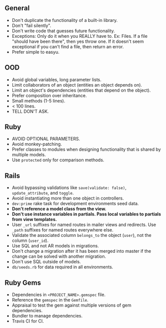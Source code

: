 ## General
- Don't duplicate the functionality of a built-in library.
- Don't "fail silently".
- Don't write code that guesses future functionality.
- Exceptions: Only do it when you REALLY have to. Ex: Files. If a file "should have been there", then yes throw one. If it doesn't seem exceptional if you can't find a file, then return an error.
- Prefer simple to easyu.

## OOD
- Avoid global variables, long parameter lists.
- Limit collaborators of an object (entities an object depends on).
- Limit an object's dependencies (entities that depend on the object).
- Prefer composition over inheritance.
- Small methods (1-5 lines).
- < 100 lines.
- TELL DON'T ASK.

## Ruby
- AVOID OPTIONAL PARAMETERS.
- Avoid monkey-patching.
- Prefer classes to modules when designing functionality that is shared by multiple models.
- Use `protected` only for comparison methods.

## Rails
- Avoid bypassing validations like `save(validate: false)`, `update_attribute`, and `toggle`.
- Avoid instantiating more than one object in controllers.
- `dev:prime` rake task for development environments seed data.
- __Don't reference a model class from the view.__
- __Don't use instance variables in partials. Pass local variables to partials from view templates.__
- User `_url` suffixes for named routes in mailer views and redirects. Use `_path` suffixes for named routes everywhere else.
- Validate the associated column `belongs_to` the object (`user`), not the column (`user_id`).
- Use SQL and not AR models in migrations.
- Don't change a migration after it has been merged into master if the change can be solved with another migration.
- Don't use SQL outside of models.
- `db/seeds.rb` for data required in all environments.

## Ruby Gems
- Dependencies in `<PROJECT_NAME>.gemspec` file.
- Reference the `gemspec` in the `Gemfile`.
- Appraisal to test the gem against multiple versions of gem dependencies.
- Bundler to manage dependencies.
- Travis CI for CI.

